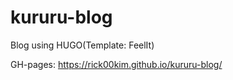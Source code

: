 # kururu-blog
Blog using HUGO(Template: FeelIt)

GH-pages: https://rick00kim.github.io/kururu-blog/
